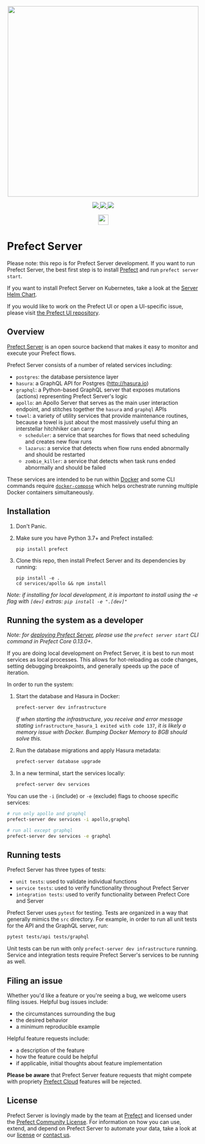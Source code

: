 <p align="center" >
   <img src="https://images.ctfassets.net/gm98wzqotmnx/3Ufcb7yYqcXBDlAhJ30gce/c237bb3254190795b30bf734f3cbc1d4/prefect-logo-full-gradient.svg" width="500" style="max-width: 500px;">
</p>

<p align="center">
   <a href=https://circleci.com/gh/PrefectHQ/server/tree/master>
      <img src="https://circleci.com/gh/PrefectHQ/server/tree/master.svg?style=shield&circle-token=28689a55edc3c373486aaa5f11a1af3e5fc53344">
   </a>

   <a href=https://github.com/ambv/black>
      <img src="https://img.shields.io/badge/code%20style-black-000000.svg">
   </a>

   <a href="https://join.slack.com/t/prefect-community/shared_invite/enQtODQ3MTA2MjI4OTgyLTliYjEyYzljNTc2OThlMDE4YmViYzk3NDU4Y2EzMWZiODM0NmU3NjM0NjIyNWY0MGIxOGQzODMxNDMxYWYyOTE">
      <img src="https://prefect-slackin.herokuapp.com/badge.svg">
   </a>
</p>
<p align="center">
    <img src="https://images.ctfassets.net/gm98wzqotmnx/3mwImS57DEydMQXU1FCGG/6e36e2d49faf78cf4a166f123c2c43ca/image__5_.png" height="27">
</p>

# Prefect Server

Please note: this repo is for Prefect Server development. If you want to run Prefect Server, the best first step is to install [Prefect](https://github.com/prefecthq/prefect) and run `prefect server start`.

If you want to install Prefect Server on Kubernetes, take a look at the [Server Helm Chart](./helm/prefect-server).

If you would like to work on the Prefect UI or open a UI-specific issue, please visit [the Prefect UI repository](https://github.com/PrefectHQ/ui).

## Overview

[Prefect Server](https://docs.prefect.io/orchestration/server/overview.html) is an open source backend that makes it easy to monitor and execute your Prefect flows.

Prefect Server consists of a number of related services including:

- `postgres`: the database persistence layer
- `hasura`: a GraphQL API for Postgres (http://hasura.io)
- `graphql`: a Python-based GraphQL server that exposes mutations (actions) representing Prefect Server's logic
- `apollo`: an Apollo Server that serves as the main user interaction endpoint, and stitches together the `hasura` and `graphql` APIs
- `towel`: a variety of utility services that provide maintenance routines, because a towel is just about the most massively useful thing an interstellar hitchhiker can carry
  - `scheduler`: a service that searches for flows that need scheduling and creates new flow runs
  - `lazarus`: a service that detects when flow runs ended abnormally and should be restarted
  - `zombie_killer`: a service that detects when task runs ended abnormally and should be failed

These services are intended to be run within [Docker](https://www.docker.com/) and some CLI commands require [`docker-compose`](https://docs.docker.com/compose/) which helps orchestrate running multiple Docker containers simultaneously.

## Installation

1. Don't Panic.

1. Make sure you have Python 3.7+ and Prefect installed:

   ```
   pip install prefect
   ```

1. Clone this repo, then install Prefect Server and its dependencies by running:

   ```
   pip install -e .
   cd services/apollo && npm install
   ```

*Note: if installing for local development, it is important to install using the -e flag with `[dev]` extras: `pip install -e ".[dev]"`*

## Running the system as a developer

*Note: for [deploying Prefect Server](https://docs.prefect.io/orchestration/server/overview.html#deploying-prefect-server), please use the `prefect server start` CLI command in Prefect Core 0.13.0+.*

If you are doing local development on Prefect Server, it is best to run most services as local processes.
This allows for hot-reloading as code changes, setting debugging breakpoints, and generally speeds up the
pace of iteration.

In order to run the system:

1. Start the database and Hasura in Docker:

   ```bash
   prefect-server dev infrastructure
   ```

   _If when starting the infrastructure, you receive and error message stating_ `infrastructure_hasura_1 exited with code 137`, _it is likely a memory issue with Docker. Bumping Docker Memory to 8GB should solve this._

1. Run the database migrations and apply Hasura metadata:

   ```bash
   prefect-server database upgrade
   ```

1. In a new terminal, start the services locally:

   ```bash
   prefect-server dev services
   ```

You can use the `-i` (include) or `-e` (exclude) flags to choose specific services:

```bash
# run only apollo and graphql
prefect-server dev services -i apollo,graphql

# run all except graphql
prefect-server dev services -e graphql
```

## Running tests

Prefect Server has three types of tests:

- `unit tests`: used to validate individual functions
- `service tests`: used to verify functionality throughout Prefect Server
- `integration tests`: used to verify functionality between Prefect Core and Server

Prefect Server uses `pytest` for testing. Tests are organized in a way that generally mimics the `src` directory. For example, in order to run all unit tests
for the API and the GraphQL server, run:

```bash
pytest tests/api tests/graphql
```

Unit tests can be run with only `prefect-server dev infrastructure` running. Service and
integration tests require Prefect Server's services to be running as well.

## Filing an issue

Whether you'd like a feature or you're seeing a bug, we welcome users filing issues. Helpful
bug issues include:

- the circumstances surrounding the bug
- the desired behavior
- a minimum reproducible example

Helpful feature requests include:

- a description of the feature
- how the feature could be helpful
- if applicable, initial thoughts about feature implementation

**Please be aware** that Prefect Server feature requests that might compete with propriety [Prefect Cloud](https://cloud.prefect.io/) features will be rejected.

## License

Prefect Server is lovingly made by the team at [Prefect](https://www.prefect.io) and licensed under the [Prefect Community License](https://www.prefect.io/legal/prefect-community-license/). For information on how you can use, extend, and depend on Prefect Server to automate your data, take a look at our [license](https://github.com/PrefectHQ/server/blob/master/LICENSE) or [contact us](https://www.prefect.io/get-prefect#contact).
